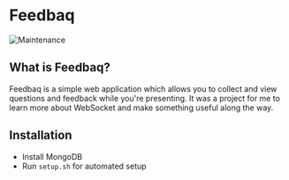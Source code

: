 # Feedbaq

![Maintenance](https://img.shields.io/maintenance/no/2020?style=flat-square)

## What is Feedbaq?
Feedbaq is a simple web application which allows you to collect and view questions
and feedback while you're presenting. It was a project for me to learn more about 
WebSocket and make something useful along the way.

## Installation
- Install MongoDB
- Run `setup.sh` for automated setup

